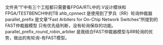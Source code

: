 文件夹“1”中有三个工程都只需要看FPGA/RTL中的.V设计模块和FPGA/TESTBENCH中的TB
ahb_cpnnect     是使用到了罗兵（RR）轮询仲裁器
parallel_prefix 是文章“Fast Arbiters for On-Chip Network Switches”所提到的FAST仲裁器模型
                只有优先级判断，没有轮询保存的功能。
parallel_prefix_round_robin_arbiter
                是我结合FAST仲裁器模型与RR轮询的优势，做出的有轮询-有FAST模型。
